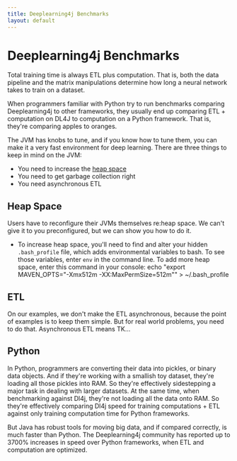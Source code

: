 ```yaml
---
title: Deeplearning4j Benchmarks
layout: default
---
```


# Deeplearning4j Benchmarks

Total training time is always ETL plus computation. That is, both the data pipeline and the matrix manipulations determine how long a neural network takes to train on a dataset. 

When programmers familiar with Python try to run benchmarks comparing Deeplearning4j to other frameworks, they usually end up comparing ETL + computation on DL4J to computation on a Python framework. That is, they're comparing apples to oranges. 

The JVM has knobs to tune, and if you know how to tune them, you can make it a very fast environment for deep learning. There are three things to keep in mind on the JVM:

* You need to increase the [heap space](http://javarevisited.blogspot.com/2011/05/java-heap-space-memory-size-jvm.html)
* You need to get garbage collection right
* You need asynchronous ETL

## Heap Space

Users have to reconfigure their JVMs themselves re:heap space. We can't give it to you preconfigured, but we can show you how to do it. 

* To increase heap space, you'll need to find and alter your hidden `.bash_profile` file, which adds environmental variables to bash. To see those variables, enter `env` in the command line. To add more heap space, enter this command in your console:
		echo "export MAVEN_OPTS="-Xmx512m -XX:MaxPermSize=512m"" > ~/.bash_profile

## ETL

On our examples, we don't make the ETL asynchronous, because the point of examples is to keep them simple. But for real world problems, you need to do that. Asynchronous ETL means TK...

## Python

In Python, programmers are converting their data into pickles, or binary data objects. And if they're working with a smallish toy dataset, they're loading all those pickles into RAM. So they're effectively sidestepping a major task in dealing with larger datasets. At the same time, when benchmarking against Dl4j, they're not loading all the data onto RAM. So they're effectively comparing Dl4j speed for training computations + ETL against only training computation time for Python frameworks. 

But Java has robust tools for moving big data, and if compared correctly, is much faster than Python. The Deeplearning4j community has reported up to 3700% increases in speed over Python frameworks, when ETL and computation are optimized.

